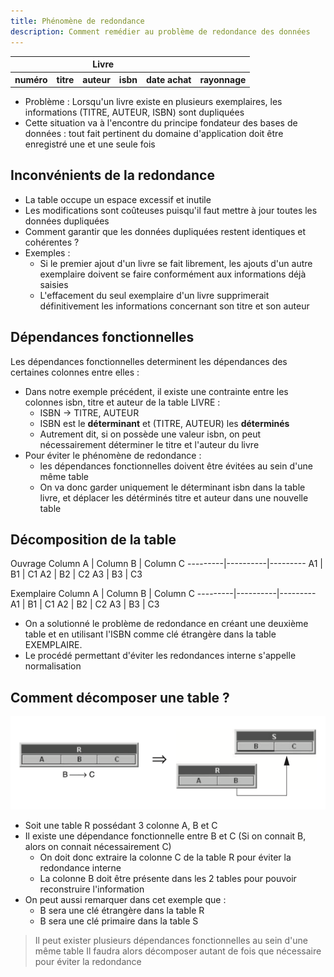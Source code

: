 ```yaml
---
title: Phénomène de redondance
description: Comment remédier au problème de redondance des données
---
```


<table>
    <tr><th colspan="5">Livre</th></tr>
    <tr><th>numéro</th><th>titre</th><th>auteur</th><th>isbn</th><th>date achat</th><th>rayonnage</th></tr>
    <tr></tr>
</table>

* Problème : Lorsqu'un livre existe en plusieurs exemplaires, les informations (TITRE, AUTEUR, ISBN) sont dupliquées 
* Cette situation va à l'encontre du principe fondateur des bases de données : tout fait pertinent du domaine d'application doit être enregistré une et une seule fois

## Inconvénients de la redondance 
* La table occupe un espace excessif et inutile
* Les modifications sont coûteuses puisqu'il faut mettre à jour toutes les données dupliquées 
* Comment garantir que les données dupliquées restent identiques et cohérentes ? 
* Exemples : 
    * Si le premier ajout d'un livre se fait librement, les ajouts d'un autre exemplaire doivent se faire conformément aux informations déjà saisies 
    * L'effacement du seul exemplaire d'un livre supprimerait définitivement les informations concernant son titre et son auteur 

## Dépendances fonctionnelles

Les dépendances fonctionnelles determinent les dépendances des certaines colonnes entre elles :

* Dans notre exemple précédent, il existe une contrainte entre les colonnes isbn, titre et auteur de la table LIVRE :
    * ISBN -> TITRE, AUTEUR 
    * ISBN est le **déterminant** et (TITRE, AUTEUR) les **déterminés** 
    * Autrement dit, si on possède une valeur isbn, on peut nécessairement déterminer le titre et l'auteur du livre
* Pour éviter le phénomène de redondance :
    * les dépendances fonctionnelles doivent être évitées au sein d'une même table
    * On va donc garder uniquement le déterminant isbn dans la table livre, et déplacer les détérminés titre et auteur dans une nouvelle table

## Décomposition de la table

Ouvrage
Column A | Column B | Column C
---------|----------|---------
 A1 | B1 | C1
 A2 | B2 | C2
 A3 | B3 | C3


Exemplaire
Column A | Column B | Column C
---------|----------|---------
 A1 | B1 | C1
 A2 | B2 | C2
 A3 | B3 | C3

* On a solutionné le problème de redondance en créant une deuxième table et en utilisant l'ISBN comme clé étrangère dans la table EXEMPLAIRE.
* Le procédé permettant d'éviter les redondances interne s'appelle normalisation

## Comment décomposer une table ?

![Décomposition d'une table](/public/01-06-01-DecompositionTable.png)

* Soit une table R possédant 3 colonne A, B et C
* Il existe une dépendance fonctionnelle entre B et C (Si on connait B, alors on connait nécessairement C)
    * On doit donc extraire la colonne C de la table R pour éviter la redondance interne
    * La colonne B doit être présente dans les 2 tables pour pouvoir reconstruire l'information
* On peut aussi remarquer dans cet exemple que :
    * B sera une clé étrangère dans la table R
    * B sera une clé primaire dans la table S

> Il peut exister plusieurs dépendances fonctionnelles au sein d'une même table
Il faudra alors décomposer autant de fois que nécessaire pour éviter la redondance

